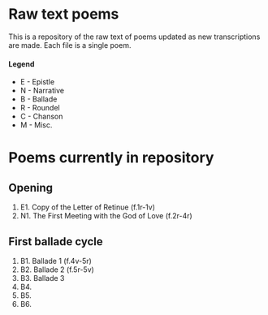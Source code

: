 # Raw text poems

This is a repository of the raw text of poems updated as new transcriptions are made. Each file is a single poem.

#### Legend
- E - Epistle
- N - Narrative
- B - Ballade
- R - Roundel
- C - Chanson
- M - Misc.
# Poems currently in repository

## Opening
1. E1. Copy of the Letter of Retinue (f.1r-1v)
2. N1. The First Meeting with the God of Love (f.2r-4r)

## First ballade cycle
1. B1. Ballade 1  (f.4v-5r)
2. B2. Ballade 2 (f.5r-5v)
3. B3. Ballade 3
4. B4. 
5. B5.
6. B6.
